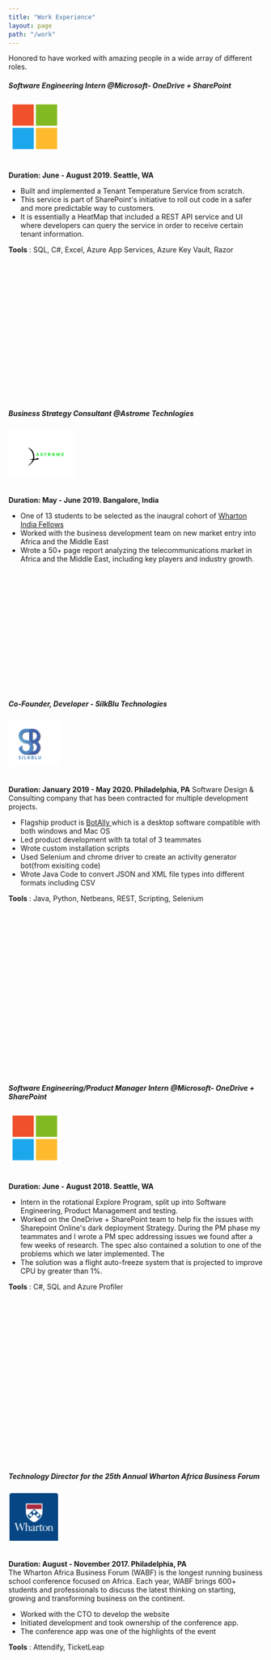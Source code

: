 ```yaml
---
title: "Work Experience"
layout: page
path: "/work"
---
```

Honored to have worked with amazing people in a wide array of different roles.
<div class="container">
    <div id='left-content'>
     <h5 id="Titre">Software Engineering Intern @Microsoft- OneDrive + SharePoint</h5>
        <img id="Logo" src="./microsoftlogo.png" alt="logo" />        
    </div>
    <div id='right-content'>        
        <br/><br/><b>Duration: June - August 2019. Seattle, WA</b>
         <ul> 
            <li>Built and implemented a Tenant Temperature Service from scratch. </li>
            <li>This service is part of SharePoint's initiative to roll out code in a safer and more predictable way to customers.  </li>
            <li>It is essentially a HeatMap that included a REST API service and UI where developers can query the service in order to receive certain tenant information.</li>
        </ul>
         <b>Tools</b> : SQL, C#, Excel, Azure App Services, Azure Key Vault, Razor      
        </span>
    </div>
    <br/><br/><br/><br/><br/><br/><br/><br/><br/>
</div>

<br/><br/><br/><br/><br/><br/><br/>
<div class="container">
    <div id='left-content'>
     <h5 id="Titre">Business Strategy Consultant @Astrome Technlogies</h5>
        <img id="Logo" src="./astrome.png" alt="logo" />        
    </div>
    <div id='right-content'>        
        <br/><br/><b>Duration: May - June 2019. Bangalore, India</b>
         <ul> 
            <li>One of 13 students to be selected as the inaugral cohort of <a href="https://entrepreneurship.wharton.upenn.edu/wharton-india-2019-fellows/">Wharton India Fellows</a> </li>
            <li>Worked with the business development team on new market entry into Africa and the Middle East   </li>
            <li>Wrote a 50+ page report analyzing the telecommunications market in Africa and the Middle East, including key players and industry growth.</li>
        </ul>    
        </span>
    </div>
    <br/><br/><br/><br/><br/><br/><br/>
</div>

<br/><br/><br/><br/><br/><br/>
<div class="container">
    <div id='left-content'>
     <h5 id="Titre">Co-Founder, Developer - SilkBlu Technologies</h5>
        <img id="Logo" src="./silkblu.png" alt="logo" />        
    </div>
    <div id='right-content'>        
        <br/><br/><b>Duration: January 2019 - May 2020. Philadelphia, PA</b>
        Software Design & Consulting company that has been contracted for multiple development projects.
         <ul> 
            <li>Flagship product is <a href="https://entrepreneurship.wharton.upenn.edu/wharton-india-2019-fellows/">BotAlly </a> which is a desktop software compatible with both windows and Mac OS </li>
            <li>Led product development with ta total of 3 teammates </li>
            <li>Wrote custom installation scripts</li>
            <li>Used Selenium and chrome driver to create an activity generator bot(from exisiting code)</li>
            <li>Wrote Java Code to convert JSON and XML file types into different formats including CSV</li>
        </ul>  
        <b>Tools</b> : Java, Python, Netbeans, REST, Scripting, Selenium   
        </span>
    </div>
    <br/><br/><br/><br/><br/><br/><br/><br/>
</div>


<br/><br/><br/><br/><br/><br/><br/><br/><br/><br/><br/>
<div class="container">
    <div id='left-content'>
     <h5 id="Titre">Software Engineering/Product Manager Intern @Microsoft- OneDrive + SharePoint</h5>
        <img id="Logo" src="./microsoftlogo.png" alt="logo" />        
    </div>
    <div id='right-content'>        
        <br/><br/><b>Duration: June - August 2018. Seattle, WA</b><br/>
        <ul> 
            <li>Intern in the rotational Explore Program, split up into Software Engineering, Product Management and testing.</li>
            <li>Worked on the OneDrive + SharePoint team to help fix the issues with Sharepoint Online's dark deployment Strategy. During the PM phase my teammates and I wrote a PM spec addressing issues we found after a few weeks of research. The spec also contained a solution to one of the problems which we later implemented. The </li>
            <li>The solution was a flight auto-freeze system that is projected to improve CPU by greater than 1%.</li>
        </ul>
         <b>Tools</b> : C#, SQL and Azure Profiler     
        </span>
    </div>
</div>

<br/><br/><br/><br/><br/><br/><br/><br/><br/><br/><br/><br/><br/><br/><br/><br/><br/><br/><br/>
<div class="container">
    <div id='left-content'>
     <h5 id="Titre">Technology Director for the 25th Annual Wharton Africa Business Forum</h5>
        <img id="Logo" src="./wharton.png" alt="logo" />        
    </div>
    <div id='right-content'>        
        <br/><br/><b>Duration: August - November 2017. Philadelphia, PA</b><br/>
        The Wharton Africa Business Forum (WABF) is the longest running business school conference focused on Africa. Each year, WABF brings 600+ students and professionals to discuss the latest thinking on starting, growing and transforming business on the continent.
        <ul> 
            <li>Worked with the CTO to develop the website</li>
            <li>Initiated development and took ownership of the conference app. </li>
            <li>The conference app was one of the highlights of the event</li>
        </ul>
         <b>Tools</b> : Attendify, TicketLeap    
        </span>
    </div>
    <br/><br/><br/><br/><br/><br/><br/><br/><br/>
</div>




